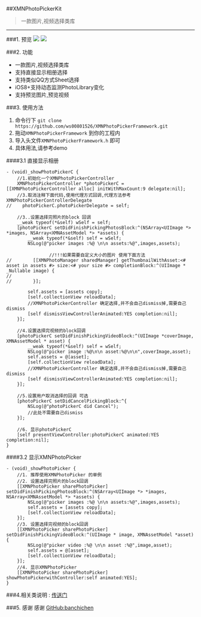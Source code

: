 ##XMNPhotoPickerKit
> 一款图片,视频选择类库


--------

###1. 预览
![](http://7xlt1j.com1.z0.glb.clouddn.com/XMNPhotoPickerKit-ShowController.gif)
![](http://7xlt1j.com1.z0.glb.clouddn.com/XMNPhotoPickerKit-ShowPicker.gif)

###2. 功能
* 一款图片,视频选择类库
* 支持直接显示相册选择
* 支持类似QQ方式Sheet选择
* iOS8+支持动态监测PhotoLibrary变化
* 支持预览图片,预览视频

###3. 使用方法

1. 命令行下 `git clone https://github.com/ws00801526/XMNPhotoPickerFramework.git`
2. 拖动`XMNPhotoPickerFramework` 到你的工程内
3. 导入头文件`XMNPhotoPickerFramework.h` 即可
4. 具体用法,请参考demo

####3.1 直接显示相册

```
- (void)_showPhotoPickerC {
    //1.初始化一个XMNPhotoPickerController
    XMNPhotoPickerController *photoPickerC = [[XMNPhotoPickerController alloc] initWithMaxCount:9 delegate:nil];
    //3.取消注释下面代码,使用代理方式回调,代理方法参考XMNPhotoPickerControllerDelegate
//    photoPickerC.photoPickerDelegate = self;
    
    //3..设置选择完照片的block 回调
    __weak typeof(*&self) wSelf = self;
    [photoPickerC setDidFinishPickingPhotosBlock:^(NSArray<UIImage *> *images, NSArray<XMNAssetModel *> *assets) {
        __weak typeof(*&self) self = wSelf;
        NSLog(@"picker images :%@ \n\n assets:%@",images,assets);
        
                //!!!如果需要自定义大小的图片 使用下面方法
//        [[XMNPhotoManager sharedManager] getThumbnailWithAsset:<# asset in assets #> size:<# your size #> completionBlock:^(UIImage * _Nullable image) {
//            
//        }];
        
        self.assets = [assets copy];
        [self.collectionView reloadData];
        //XMNPhotoPickerController 确定选择,并不会自己dismiss掉,需要自己dismiss
        [self dismissViewControllerAnimated:YES completion:nil];
    }];
    
    //4.设置选择完视频的block回调
    [photoPickerC setDidFinishPickingVideoBlock:^(UIImage *coverImage, XMNAssetModel * asset) {
        __weak typeof(*&self) self = wSelf;
        NSLog(@"picker image :%@\n\n asset:%@\n\n",coverImage,asset);
        self.assets = @[asset];
        [self.collectionView reloadData];
        //XMNPhotoPickerController 确定选择,并不会自己dismiss掉,需要自己dismiss
        [self dismissViewControllerAnimated:YES completion:nil];
    }];
    
    //5.设置用户取消选择的回调 可选
    [photoPickerC setDidCancelPickingBlock:^{
        NSLog(@"photoPickerC did Cancel");
        //此处不需要自己dismiss
    }];
    
    //6. 显示photoPickerC
    [self presentViewController:photoPickerC animated:YES completion:nil];
}

```

####3.2 显示XMNPhotoPicker

```
- (void)_showPhotoPicker {
    //1. 推荐使用XMNPhotoPicker 的单例
    //2. 设置选择完照片的block回调
    [[XMNPhotoPicker sharePhotoPicker] setDidFinishPickingPhotosBlock:^(NSArray<UIImage *> *images, NSArray<XMNAssetModel *> *assets) {
        NSLog(@"picker images :%@ \n\n assets:%@",images,assets);
        self.assets = [assets copy];
        [self.collectionView reloadData];
    }];
    //3. 设置选择完视频的block回调
    [[XMNPhotoPicker sharePhotoPicker] setDidFinishPickingVideoBlock:^(UIImage * image, XMNAssetModel *asset) {
        NSLog(@"picker video :%@ \n\n asset :%@",image,asset);
        self.assets = @[asset];
        [self.collectionView reloadData];
    }];
    //4. 显示XMNPhotoPicker
    [[XMNPhotoPicker sharePhotoPicker] showPhotoPickerwithController:self animated:YES];
}

```

###4.相关类说明 : [传送门](https://github.com/ws00801526/XMNPhotoPickerFramework/blob/master/XMNPhotoPickerKit-照片选择-类说明.md)

###5. 感谢
感谢 [GitHub:banchichen](https://github.com/banchichen/TZImagePickerController)